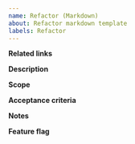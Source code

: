 ```yaml
---
name: Refactor (Markdown)
about: Refactor markdown template
labels: Refactor
---
```


**Related links**

**Description**

**Scope**

**Acceptance criteria**

**Notes**

**Feature flag**
